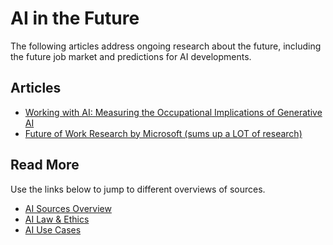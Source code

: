 # AI in the Future

The following articles address ongoing research about the future, including the future 
job market and predictions for AI developments.

## Articles

- [Working with AI: Measuring the Occupational Implications of Generative AI](https://arxiv.org/abs/2507.07935)
- [Future of Work Research by Microsoft (sums up a LOT of research)](https://www.microsoft.com/en-us/research/wp-content/uploads/2024/12/NFWReport2024_1.27.2025.pdf)

## Read More

Use the links below to jump to different overviews of sources.

- [AI Sources Overview](AI_sources.md)
- [AI Law & Ethics](ai_ethics.md)
- [AI Use Cases](AI_use_cases.md)
